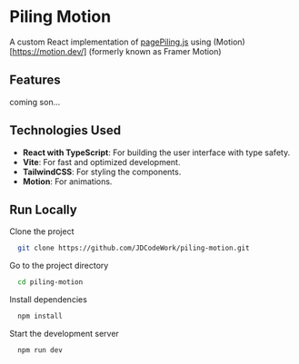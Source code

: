 # Piling Motion 

A custom React implementation of [pagePiling.js](https://github.com/alvarotrigo/pagePiling.js) using (Motion)[https://motion.dev/] (formerly known as Framer Motion)

## Features

coming son...

## Technologies Used

- **React with TypeScript**: For building the user interface with type safety.
- **Vite**: For fast and optimized development.
- **TailwindCSS**: For styling the components.
- **Motion**: For animations. 

## Run Locally

Clone the project

```bash
  git clone https://github.com/JDCodeWork/piling-motion.git
```

Go to the project directory

```bash
  cd piling-motion
```

Install dependencies

```bash
  npm install
```

Start the development server

```bash
  npm run dev
```